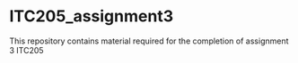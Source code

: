# ITC205_assignment3
This repository contains material required for the completion of assignment 3 ITC205
